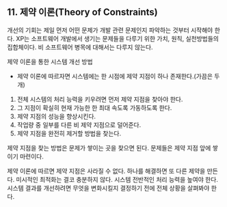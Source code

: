 
## 11. 제약 이론(Theory of Constraints)

개선의 기회는 제일 먼저 어떤 문제가 개발 관련 문제인지 파악하는 것부터 시작해야 한다. 
XP는 소프트웨어 개발에서 생기는 문제들을 다루기 위한 가치, 원칙, 실천방법들의 집합체이다. 
비 소프트웨어 병목에 대해서는 다루지 않는다. 

제약 이론을 통한 시스템 개선 방법

* 제약 이론에 따르자면 시스템에는 한 시점에 제약 지점이 하나 존재한다.(가끔은 두개)
 
1. 전체 시스템의 처리 능력을 키우려면 먼저 제약 지점을 찾아야 한다. 
1. 그 지점이 확실히 현재 가능한 한 최대 속도록 가동하도록 한다. 
1. 제약 지점의 성능을 향상시킨다. 
1. 작업량 중 일부를 다른 비 제약 지점으로 덜어준다. 
1. 제약 지점을 완전히 제거할 방법을 찾는다. 

제약 지점을 찾는 방법은 문제가 쌓이는 곳을 찾으면 된다. 
문제들은 제약 지점 앞에 쌓이기 마련이다. 

제약 이론에 따르면 제약 지점은 사라질 수 없다. 
하나를 해결하면 또 다른 제약을 만든다. 
미시적인 최적화는 결코 충분하지 않다. 
시스템 전반적인 처리 능력을 높여야 한다. 
시스템 결과를 개선하려면 무엇을 변화시킬지 결정하기 전에 전체 상황을 살펴봐야 한다. 